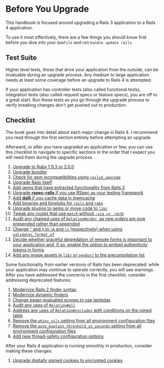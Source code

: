 # <a id="before-you-upgrade"></a>Before You Upgrade

This handbook is focused around upgrading a Rails 3 application to a Rails 4
application.

To use it most effectively, there are a few things you should know first before
you dive into your `Gemfile` and run `bundle update rails`.

## Test Suite

Higher level tests, those that drive your application from the outside, can
be invaluable during an upgrade process. Any medium to large application needs
at least some coverage before an upgrade to Rails 4 is attempted.

If your application has controller tests (also called functional tests),
integration tests (also called request specs or feature specs), you are off to
a great start. Run these tests as you go through the upgrade process to verify
breaking changes don't get pushed out to production.

## <a id="upgrade-checklist"></a>Checklist

The book goes into detail about each major change in Rails 4. I recommend you
read through the first section entirely before attempting an upgrade.

Afterward, or after you have upgraded an application or few, you can use this
checklist to navigate to specific sections in the order that I expect you will
need them during the upgrade process.

1. [Upgrade to Ruby 1.9.3 or 2.0.0](#ruby-193)
1. [Upgrade bundler](#bundler)
1. [Check for gem incompatibilities using `rails4_upgrade`](#rails4_upgrade)
1. [Upgrade Rails itself](#upgrading-rails-itself)
1. [Add gems that have extracted functionality from Rails 3](#deprecation-gems)
1. [Upgrade **rspec-rails** if you use RSpec as your testing framework](#rspec)
1. [Add **dalli** if you cache data in memcache](#caching-with-memcache)
1. [Add binaries and binstubs for `rails` and `rake`](#binstubs)
1. [Upgrade plugins to gems or move code to `lib/`](#plugins)
1. [Tweak any routes that use `match` without `:via => :verb`](#routing-match)
1. [Audit any chained uses of `Relation#order`, as new orders are now prepended rather than appended](#relation-order)
1. [Change `^` and `$` to `\A` and `\z` (respectively) when using `validates_format_of`](#validates-format-of)
1. [Decide whether graceful degredation of remote forms is important to your application and, if so, enable the option to embed authenticity tokens in forms](#authenticity-tokens-in-remote-forms)
1. [Add any image assets in `lib/` or `vendor/` to the precompilation list](#precompiled-images)

Some functionality from earlier versions of Rails has been deprecated: while
your application may continue to operate correctly, you will see warnings.
After you have addressed the concerns in the first checklist, consider
addressing deprecated features:

1. [Modernize Rails 2 finder syntax](#rails2-finder-syntax)
1. [Modernize dynamic finders](#dynamic-finders)
1. [Change eager-evaluated scopes to use lambdas](#eager-evaluated-scopes)
1. [Audit any uses of `Relation#all`](#relation-all)
1. [Address any uses of `Relation#includes` with conditions on the joined table](#relation-includes)
1. [Remove the `whiny_nils` setting from all environment configuration files](#whiny-nils)
1. [Remove the `auto_explain_threshold_in_seconds` setting from all environment configuration files](#auto-explain-queries)
1. [Add new thread-safety configuration options](#thread-safety)

After your Rails 4 application is running smoothly in production, consider
making these changes:

1. [Upgrade digitally signed cookies to encrypted cookies](#encrypted-cookies)
